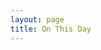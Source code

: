 ```yaml
---
layout: page
title: On This Day
---
```


<script>
onload = function (){
var today = new Date();
var month = today.getMonth()+1;
var day = today.getDate();
var OnThisDay ='/onthisday/sorry.html';
if (month == '01' && day == '01') {
OnThisDay ='/television/1986/a-royal-celebration-of-youth.html';
}
if (month == '01' && day == '05') {
OnThisDay ='/radio/alyn-ainsworth-and-the-bbcradio-orchestra.html';
}
if (month == '01' && day == '07') {
OnThisDay ='/television/opportunity-knocks/1974-01-07.html';
}
if (month == '01' && day == '13') {
OnThisDay ='/biography/biography.html#010';
}
if (month == '01' && day == '14') {
OnThisDay ='/television/opportunity-knocks/1974-01-14.html';
}
if (month == '01' && day == '25') {
OnThisDay ='/discography/singles/ma-hes-making-eyes-at-me.html';
}
if (month == '01' && day == '26') {
OnThisDay ='/publications/magazines/music-week.html';
}
if (month == '01' && day == '27') {
OnThisDay ='/publications/tvtimes/1979-01-27.html';
}
if (month == '01' && day == '29') {
OnThisDay ='/television/1986/this-is-your-life.html';
}
if (month == '01' && day == '31') {
OnThisDay ='https://fanzoflenazavaroni.github.io/television/1979/stars-in-their-eyes.html';
}
if (month == '2' && day == '13') {
OnThisDay ='/television/1982/the-les-dawson-show.html';
}
if (month == '2' && day == '14') {
OnThisDay ='/onthisday/02/02-14.html';
}
if (month == '2' && day == '15') {
OnThisDay ='/onthisday/02/02-15.html';
}
if (month == '2' && day == '16') {
OnThisDay ='/onthisday/02/02-16.html';
}
if (month == '2' && day == '18') {
OnThisDay ='/onthisday/02/02-18.html';
}
if (month == '2' && day == '20') {
OnThisDay ='http://bit.ly/SundayMail-LZ-2000-02-20';
}
if (month == '2' && day == '23') {
OnThisDay ='/onthisday/02/02-23.html';
}
if (month == '2' && day == '25') {
OnThisDay ='/onthisday/02/02-25.html';
}
if (month == '2' && day == '27') {
OnThisDay ='/onthisday/02/02-27.html';
}
if (month == '2' && day == '28') {
OnThisDay ='/onthisday/02-28.html';
}
if (month == '3' && day == '2') {
OnThisDay ='/onthisday/03/03-02.html';
}
if (month == '3' && day == '4') {
OnThisDay ='/onthisday/03/03-04.html';
}
if (month == '3' && day == '6') {
OnThisDay ='/onthisday/03/03-06.html';
}
if (month == '3' && day == '7') {
OnThisDay ='/onthisday/03/03-07.html';
}
if (month == '3' && day == '9') {
OnThisDay ='/onthisday/03/03-09.html';
}
if (month == '3' && day == '11') {
OnThisDay ='/onthisday/03/03-11.html';
}
if (month == '3' && day == '16') {
OnThisDay ='/onthisday/03/03-16.html';
}
if (month == '3' && day == '17') {
OnThisDay ='/onthisday/03/03-17.html';
}
if (month == '3' && day == '20') {
OnThisDay ='/onthisday/03/03-20.html';
}
if (month == '3' && day == '21') {
OnThisDay ='/onthisday/03/03-21.html';
}
if (month == '3' && day == '23') {
OnThisDay ='/onthisday/03/03-23.html';
}
if (month == '3' && day == '24') {
OnThisDay ='/onthisday/03/03-24.html';
}
if (month == '3' && day == '25') {
OnThisDay ='/onthisday/03/03-25.html';
}
if (month == '3' && day == '26') {
OnThisDay ='/onthisday/03/03-26.html';
}
if (month == '3' && day == '28') {
OnThisDay ='/onthisday/03/03-28.html';
}
if (month == '3' && day == '30') {
OnThisDay ='/onthisday/03/03-30.html';
}
if (month == '3' && day == '31') {
OnThisDay ='/onthisday/03/03-31.html';
}
if (month == '4' && day == '1') {
OnThisDay ='/onthisday/04/04-01.html';
}
if (month == '4' && day == '2') {
OnThisDay ='/onthisday/04/04-02.html';
}
if (month == '4' && day == '3') {
OnThisDay ='/onthisday/04/04-03.html';
}
if (month == '4' && day == '6') {
OnThisDay ='/onthisday/04/04-06.html';
}
if (month == '4' && day == '7') {
OnThisDay ='/onthisday/04/04-07.html';
}
if (month == '4' && day == '8') {
OnThisDay ='/onthisday/04/04-08.html';
}
if (month == '4' && day == '9') {
OnThisDay ='/onthisday/04/04-09.html';
}
if (month == '4' && day == '10') {
OnThisDay ='/onthisday/04/04-10.html';
}
if (month == '4' && day == '12') {
OnThisDay ='/onthisday/04/04-12.html';
}
if (month == '4' && day == '14') {
OnThisDay ='/onthisday/04/04-14.html';
}
if (month == '4' && day == '15') {
OnThisDay ='/onthisday/04/04-15.html';
}
if (month == '4' && day == '17') {
OnThisDay ='/onthisday/04/04-17.html';
}
if (month == '4' && day == '18') {
OnThisDay ='/onthisday/04/04-18.html';
}
if (month == '4' && day == '20') {
OnThisDay ='/onthisday/04/04-20.html';
}
if (month == '4' && day == '21') {
OnThisDay ='/onthisday/04/04-21.html';
}
if (month == '4' && day == '22') {
OnThisDay ='/onthisday/04/04-22.html';
}
if (month == '4' && day == '28') {
OnThisDay ='/onthisday/04/04-28.html';
}
if (month == '4' && day == '29') {
OnThisDay ='/onthisday/04/04-29.html';
}
if (month == '4' && day == '30') {
OnThisDay ='/onthisday/04/04-30.html';
}
if (month == '5' && day == '03') {
OnThisDay ='/onthisday/05/05-03.html';
}
if (month == '5' && day == '05') {
OnThisDay ='/onthisday/05/05-05.html';
}
if (month == '5' && day == '06') {
OnThisDay ='/onthisday/05/05-06.html';
}
if (month == '5' && day == '08') {
OnThisDay ='/onthisday/05/05-08.html';
}
if (month == '5' && day == '09') {
OnThisDay ='/onthisday/05/05-09.html';
}
if (month == '5' && day == '11') {
OnThisDay ='/onthisday/05/05-11.html';
}
if (month == '5' && day == '12') {
OnThisDay ='/onthisday/05/05-12.html';
}
if (month == '5' && day == '13') {
OnThisDay ='/onthisday/05/05-13.html';
}
if (month == '5' && day == '14') {
OnThisDay ='/onthisday/05/05-14.html';
}
if (month == '5' && day == '16') {
OnThisDay ='/onthisday/05/05-16.html';
}
if (month == '5' && day == '17') {
OnThisDay ='/onthisday/05/05-17.html';
}
if (month == '5' && day == '21') {
OnThisDay ='/onthisday/05/05-21.html';
}
if (month == '5' && day == '22') {
OnThisDay ='/onthisday/05/05-22.html';
}
if (month == '5' && day == '23') {
OnThisDay ='/onthisday/05/05-23.html';
}
if (month == '5' && day == '24') {
OnThisDay ='/onthisday/05/05-24.html';
}
if (month == '5' && day == '26') {
OnThisDay ='/onthisday/05/05-26.html';
}
if (month == '5' && day == '27') {
OnThisDay ='/onthisday/05/05-27.html';
}
if (month == '5' && day == '28') {
OnThisDay ='/onthisday/05/05-28.html';
}
if (month == '5' && day == '29') {
OnThisDay ='/onthisday/05/05-29.html';
}
if (month == '5' && day == '30') {
OnThisDay ='/onthisday/05/05-30.html';
}
if (month == '5' && day == '31') {
OnThisDay ='/onthisday/05/05-31.html';
}
if (month == '6' && day == '03') {
OnThisDay ='/onthisday/06/06-03.html';
}
if (month == '6' && day == '04') {
OnThisDay ='/onthisday/06/06-04.html';
}
if (month == '6' && day == '05') {
OnThisDay ='/onthisday/06/06-05.html';
}
if (month == '6' && day == '06') {
OnThisDay ='/onthisday/06/06-06.html';
}
if (month == '6' && day == '12') {
OnThisDay ='/onthisday/06/06-12.html';
}
if (month == '6' && day == '13') {
OnThisDay ='/onthisday/06/06-13.html';
}
if (month == '6' && day == '14') {
OnThisDay ='/onthisday/06/06-14.html';
}
if (month == '6' && day == '15') {
OnThisDay ='/onthisday/06/06-15.html';
}
if (month == '6' && day == '17') {
OnThisDay ='/onthisday/06/06-17.html';
}
if (month == '6' && day == '19') {
OnThisDay ='/onthisday/06/06-19.html';
}
if (month == '6' && day == '20') {
OnThisDay ='/onthisday/06/06-20.html';
}
if (month == '6' && day == '21') {
OnThisDay ='/onthisday/06/06-21.html';
}
if (month == '6' && day == '22') {
OnThisDay ='/onthisday/06/06-22.html';
}
if (month == '6' && day == '24') {
OnThisDay ='/onthisday/06/06-24.html';
}
if (month == '6' && day == '27') {
OnThisDay ='/onthisday/06/06-27.html';
}
if (month == '7' && day == '01') {
OnThisDay ='/onthisday/07/07-01.html';
}
if (month == '7' && day == '02') {
OnThisDay ='/onthisday/07/07-02.html';
}
if (month == '7' && day == '03') {
OnThisDay ='/onthisday/07/07-03.html';
}
if (month == '7' && day == '04') {
OnThisDay ='/onthisday/07/07-04.html';
}
if (month == '7' && day == '05') {
OnThisDay ='/onthisday/07/07-05.html';
}
if (month == '7' && day == '06') {
OnThisDay ='/onthisday/07/07-06.html';
}
if (month == '7' && day == '08') {
OnThisDay ='/onthisday/07/07-08.html';
}
if (month == '7' && day == '10') {
OnThisDay ='/onthisday/07/07-10.html';
}
if (month == '7' && day == '11') {
OnThisDay ='/onthisday/07/07-11.html';
}
if (month == '7' && day == '13') {
OnThisDay ='/onthisday/07/07-13.html';
}
if (month == '7' && day == '14') {
OnThisDay ='/onthisday/07/07-14.html';
}
if (month == '7' && day == '15') {
OnThisDay ='/onthisday/07/07-15.html';
}
if (month == '7' && day == '17') {
OnThisDay ='/onthisday/07/07-17.html';
}
if (month == '7' && day == '18') {
OnThisDay ='/theatre/1976/the-lena-zavaroni-show-1976-07-18.html';
}
if (month == '7' && day == '20') {
OnThisDay ='/theatre/1975/harold-fieldings-sunday-night-at-the-blackpool-opera-house.html';
}
if (month == '7' && day == '21') {
OnThisDay ='/theatre/1981/the-lena-zavaroni-show-1981-07-21.html';
}
if (month == '7' && day == '22') {
OnThisDay ='/onthisday/07/07-22.html';
}
if (month == '7' && day == '23') {
OnThisDay ='/theatre/1978/harold-fieldings-sunday-night-at-the-blackpool-opera-house.html';
}
if (month == '7' && day == '24') {
OnThisDay ='/television/hi-summer/hi-summer-02.html';
}
if (month == '7' && day == '25') {
OnThisDay ='/onthisday/07/07-25.html';
}
if (month == '7' && day == '26') {
OnThisDay ='/theatre/1978/personal-appearance-1978-07-26.html';
}
if (month == '7' && day == '27') {
OnThisDay ='/onthisday/07/07-27.html';
}
if (month == '7' && day == '28') {
OnThisDay ='/onthisday/07/07-28.html';
}
if (month == '7' && day == '29') {
OnThisDay ='/publications/emma/1978-07-29.html';
}
if (month == '7' && day == '30') {
OnThisDay ='/onthisday/07/07-30.html';
}
if (month == '7' && day == '31') {
OnThisDay ='/onthisday/07/07-31.html';
}
if (month == '8' && day == '01') {
OnThisDay ='/onthisday/08/08-01.html';
}
if (month == '8' && day == '02') {
OnThisDay ='/television/and-theres-more.html';
}
if (month == '8' && day == '03') {
OnThisDay ='/onthisday/08/08-03.html';
}
if (month == '8' && day == '06') {
OnThisDay ='/onthisday/08/08-06.html';
}
if (month == '8' && day == '07') {
OnThisDay ='/onthisday/08/08-07.html';
}
if (month == '8' && day == '08') {
OnThisDay ='/news/2002-08-08.html';
}
if (month == '8' && day == '09') {
OnThisDay ='/theatre/1981/harold-fieldings-sunday-night-at-the-blackpool-opera-house-1981-08-09.html';
}
if (month == '8' && day == '10') {
OnThisDay ='/onthisday/08/08-10.html';
}
if (month == '8' && day == '12') {
OnThisDay ='/onthisday/08/08-12.html';
}
if (month == '8' && day == '13') {
OnThisDay ='/onthisday/08/08-13.html';
}
if (month == '8' && day == '14') {
OnThisDay ='/television/hi-summer/hi-summer-05.html';
}
if (month == '8' && day == '15') {
OnThisDay ='/theatre/1976/sunday-startime-1976-08-15.html';
}
if (month == '8' && day == '16') {
OnThisDay ='/onthisday/08/08-16.html';
}
if (month == '8' && day == '17') {
OnThisDay ='/theatre/1975/the-lena-zavaroni-show-1975-08-17.html';
}
if (month == '8' && day == '19') {
OnThisDay ='/onthisday/08/08-19.html';
}
if (month == '8' && day == '20') {
OnThisDay ='/onthisday/08/08-20.html';
}
if (month == '8' && day == '21') {
OnThisDay ='/onthisday/08/08-21.html';
}
if (month == '8' && day == '22') {
OnThisDay ='/onthisday/08/08-22.html';
}
if (month == '8' && day == '23') {
OnThisDay ='/onthisday/08/08-23.html';
}
if (month == '8' && day == '24') {
OnThisDay ='/onthisday/08/08-24.html';
}
if (month == '8' && day == '25') {
OnThisDay ='/onthisday/08/08-25.html';
}
if (month == '8' && day == '26') {
OnThisDay ='/onthisday/08/08-26.html';
}
if (month == '8' && day == '27') {
OnThisDay ='/onthisday/08/08-27.html';
}
if (month == '8' && day == '28') {
OnThisDay ='/onthisday/08/08-28.html';
}
if (month == '8' && day == '29') {
OnThisDay ='/onthisday/08/08-29.html';
}
if (month == '8' && day == '30') {
OnThisDay ='/onthisday/08/08-30.html';
}
if (month == '8' && day == '31') {
OnThisDay ='/onthisday/08/08-31.html';
}
if (month == '9' && day == '01') {
OnThisDay ='/onthisday/09/09-01.html';
}
if (month == '9' && day == '02') {
OnThisDay ='/onthisday/09/09-02.html';
}
if (month == '9' && day == '03') {
OnThisDay ='/onthisday/09/09-03.html';
}
if (month == '9' && day == '04') {
OnThisDay ='/onthisday/09/09-04.html';
}
if (month == '9' && day == '05') {
OnThisDay ='/onthisday/09/09-05.html';
}
if (month == '9' && day == '06') {
OnThisDay ='/onthisday/09/09-06.html';
}
if (month == '9' && day == '07') {
OnThisDay ='/onthisday/09/09-07.html';
}
if (month == '9' && day == '09') {
OnThisDay ='/onthisday/09/09-09.html';
}
if (month == '9' && day == '10') {
OnThisDay ='/onthisday/09/09-10.html';
}
if (month == '9' && day == '11') {
OnThisDay ='/onthisday/09/09-11.html';
}
if (month == '9' && day == '12') {
OnThisDay ='/onthisday/09/09-12.html';
}
if (month == '9' && day == '13') {
OnThisDay ='/onthisday/09/09-13.html';
}
if (month == '9' && day == '14') {
OnThisDay ='/onthisday/09/09-14.html';
}
if (month == '9' && day == '15') {
OnThisDay ='/onthisday/09/09-15.html';
}
if (month == '9' && day == '16') {
OnThisDay ='/onthisday/09/09-16.html';
}
if (month == '9' && day == '17') {
OnThisDay ='/onthisday/09/09-17.html';
}
if (month == '9' && day == '18') {
OnThisDay ='/onthisday/09/09-18.html';
}
if (month == '9' && day == '19') {
OnThisDay ='/onthisday/09/09-19.html';
}
if (month == '9' && day == '20') {
OnThisDay ='/onthisday/09/09-20.html';
}
if (month == '9' && day == '21') {
OnThisDay ='/onthisday/09/09-21.html';
}
if (month == '9' && day == '22') {
OnThisDay ='/onthisday/09/09-22.html';
}
if (month == '9' && day == '23') {
OnThisDay ='/onthisday/09/09-23.html';
}
if (month == '9' && day == '24') {
OnThisDay ='/onthisday/09/09-24.html';
}
if (month == '9' && day == '25') {
OnThisDay ='/onthisday/09/09-25.html';
}
if (month == '9' && day == '26') {
OnThisDay ='/onthisday/09/09-26.html';
}
if (month == '9' && day == '27') {
OnThisDay ='/onthisday/09/09-27.html';
}
if (month == '9' && day == '28') {
OnThisDay ='/onthisday/09/09-28.html';
}
if (month == '9' && day == '29') {
OnThisDay ='/onthisday/09/09-29.html';
}
if (month == '9' && day == '30') {
OnThisDay ='/onthisday/09/09-30.html';
}
if (month == '10' && day == '01') {
OnThisDay ='/onthisday/10/10-01.html';
}
if (month == '10' && day == '02') {
OnThisDay ='/onthisday/10/10-02.html';
}
if (month == '10' && day == '03') {
OnThisDay ='/onthisday/10/10-03.html';
}
if (month == '10' && day == '04') {
OnThisDay ='/onthisday/10/10-04.html';
}
if (month == '10' && day == '05') {
OnThisDay ='/onthisday/10/10-05.html';
}
if (month == '10' && day == '06') {
OnThisDay ='/onthisday/10/10-06.html';
}
if (month == '10' && day == '07') {
OnThisDay ='/onthisday/10/10-07.html';
}
if (month == '10' && day == '08') {
OnThisDay ='/onthisday/10/10-08.html';
}
if (month == '10' && day == '09') {
OnThisDay ='/onthisday/10/10-09.html';
}
if (month == '10' && day == '10') {
OnThisDay ='/onthisday/10/10-10.html';
}
if (month == '10' && day == '11') {
OnThisDay ='/onthisday/10/10-11.html';
}
if (month == '10' && day == '12') {
OnThisDay ='/onthisday/10/10-12.html';
}
if (month == '10' && day == '13') {
OnThisDay ='/onthisday/10/10-13.html';
}
if (month == '10' && day == '14') {
OnThisDay ='/onthisday/10/10-14.html';
}
if (month == '10' && day == '15') {
OnThisDay ='/onthisday/10/10-15.html';
}
if (month == '10' && day == '16') {
OnThisDay ='/onthisday/10/10-16.html';
}
if (month == '10' && day == '17') {
OnThisDay ='/onthisday/10/10-17.html';
}
if (month == '10' && day == '18') {
OnThisDay ='/onthisday/10/10-18.html';
}
if (month == '10' && day == '19') {
OnThisDay ='/onthisday/10/10-19.html';
}
if (month == '10' && day == '20') {
OnThisDay ='/onthisday/10/10-20.html';
}
if (month == '10' && day == '21') {
OnThisDay ='/onthisday/10/10-21.html';
}
if (month == '10' && day == '22') {
OnThisDay ='/onthisday/10/10-22.html';
}
if (month == '10' && day == '23') {
OnThisDay ='/onthisday/10/10-23.html';
}
if (month == '10' && day == '24') {
OnThisDay ='/onthisday/10/10-24.html';
}
if (month == '10' && day == '25') {
OnThisDay ='/onthisday/10/10-25.html';
}
if (month == '10' && day == '26') {
OnThisDay ='/onthisday/10/10-26.html';
}
if (month == '10' && day == '27') {
OnThisDay ='/onthisday/10/10-27.html';
}
if (month == '10' && day == '28') {
OnThisDay ='/onthisday/10/10-28.html';
}
if (month == '10' && day == '29') {
OnThisDay ='/onthisday/10/10-29.html';
}
if (month == '10' && day == '30') {
OnThisDay ='/onthisday/10/10-30.html';
}
if (month == '10' && day == '31') {
OnThisDay ='/onthisday/10/10-31.html';
}
if (month == '11' && day == '01') {
OnThisDay ='/onthisday/11/11-01.html';
}
if (month == '11' && day == '02') {
OnThisDay ='/onthisday/11/11-02.html';
}
if (month == '11' && day == '03') {
OnThisDay ='/onthisday/11/11-03.html';
}
if (month == '11' && day == '04') {
OnThisDay ='/onthisday/11/11-04.html';
}
if (month == '11' && day == '05') {
OnThisDay ='/onthisday/11/11-05.html';
}
if (month == '11' && day == '06') {
OnThisDay ='/onthisday/11/11-06.html';
}
if (month == '11' && day == '07') {
OnThisDay ='/onthisday/11/11-07.html';
}
if (month == '11' && day == '08') {
OnThisDay ='/onthisday/11/11-08.html';
}
if (month == '11' && day == '09') {
OnThisDay ='/onthisday/11/11-09.html';
}
if (month == '11' && day == '10') {
OnThisDay ='/onthisday/11/11-10.html';
}
if (month == '11' && day == '11') {
OnThisDay ='/onthisday/11/11-11.html';
}
if (month == '11' && day == '12') {
OnThisDay ='/onthisday/11/11-12.html';
}
if (month == '11' && day == '13') {
OnThisDay ='/onthisday/11/11-13.html';
}
if (month == '11' && day == '14') {
OnThisDay ='/onthisday/11/11-14.html';
}
if (month == '11' && day == '15') {
OnThisDay ='/onthisday/11/11-15.html';
}
if (month == '11' && day == '16') {
OnThisDay ='/onthisday/11/11-16.html';
}
if (month == '11' && day == '17') {
OnThisDay ='/onthisday/11/11-17.html';
}
if (month == '11' && day == '18') {
OnThisDay ='/onthisday/11/11-18.html';
}
if (month == '11' && day == '19') {
OnThisDay ='/onthisday/11/11-19.html';
}
if (month == '11' && day == '20') {
OnThisDay ='/onthisday/11/11-20.html';
}
if (month == '11' && day == '21') {
OnThisDay ='/onthisday/11/11-21.html';
}
if (month == '11' && day == '22') {
OnThisDay ='/onthisday/11/11-22.html';
}
if (month == '11' && day == '23') {
OnThisDay ='/onthisday/11/11-23.html';
}
if (month == '11' && day == '24') {
OnThisDay ='/onthisday/11/11-24.html';
}
if (month == '11' && day == '25') {
OnThisDay ='/onthisday/11/11-25.html';
}
if (month == '11' && day == '26') {
OnThisDay ='/onthisday/11/11-26.html';
}
if (month == '11' && day == '27') {
OnThisDay ='/onthisday/11/11-27.html';
}
if (month == '11' && day == '28') {
OnThisDay ='/onthisday/11/11-28.html';
}
if (month == '11' && day == '29') {
OnThisDay ='/onthisday/11/11-29.html';
}
if (month == '11' && day == '30') {
OnThisDay ='/onthisday/11/11-30.html';
}
if (month == '12' && day == '01') {
OnThisDay ='/theatre/1977/the-lena-zavaroni-show-1977-12-01.html';
}
if (month == '12' && day == '02') {
OnThisDay ='/publications/emma/1978-12-02.html';
}
if (month == '12' && day == '04') {
OnThisDay ='/biography/harold-fielding.html';
}
if (month == '12' && day == '05') {
OnThisDay ='/television/give-us-a-clue.html';
}
if (month == '12' && day == '07') {
OnThisDay ='/theatre/1980/the-lena-zavaroni-show-1980-12-07.html';
}
if (month == '12' && day == '08') {
OnThisDay ='/onthisday/12/12-08.html';
}
if (month == '12' && day == '09') {
OnThisDay ='/onthisday/12/12-09.html';
}
if (month == '12' && day == '11') {
OnThisDay ='/biography/biography.html#005';
}
if (month == '12' && day == '13') {
OnThisDay ='/television/the-basil-brush-show.html';
}
if (month == '12' && day == '14') {
OnThisDay ='/onthisday/12/12-14.html';
}
if (month == '12' && day == '15') {
OnThisDay ='/onthisday/12/12-15.html';
}
if (month == '12' && day == '18') {
OnThisDay ='/onthisday/12/12-18.html';
}
if (month == '12' && day == '20') {
OnThisDay ='/onthisday/12/12-20.html';
}
if (month == '12' && day == '21') {
OnThisDay ='/publications/titbits/titbits1.html';
}
if (month == '12' && day == '23') {
OnThisDay ='/onthisday/12/12-23.html';
}
if (month == '12' && day == '25') {
OnThisDay ='/television/tv-am/1984-12-25.html';
}
if (month == '12' && day == '27') {
OnThisDay ='/television/1977/maxs-holiday-hour.html';
}
if (month == '12' && day == '28') {
OnThisDay ='/publications/newspapers/the-stage-and-television-today.html#19781228';
}
if (month == '12' && day == '29') {
OnThisDay ='/television/opportunity-knocks/1975-12-29.html';
}
window.location.href = OnThisDay;
}
</script>
